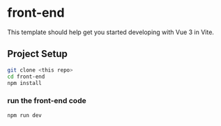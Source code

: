 # front-end

This template should help get you started developing with Vue 3 in Vite.

## Project Setup

```sh
git clone <this repo>
cd front-end
npm install
```

### run the front-end code

```sh
npm run dev
```
